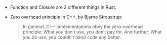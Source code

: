 - Function and Closure are 2 different things in Rust.

- Zero overhead principle in C++, by Bjarne Stroustrup:

  > In general, C++ implementations obey the zero-overhead principle: What you
  > don’t use, you don’t pay for. And further: What you do use, you couldn’t
  > hand code any better.
